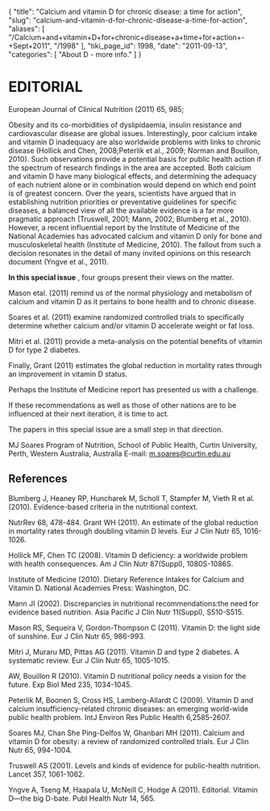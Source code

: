 {
  "title": "Calcium and vitamin D for chronic disease: a time for action",
  "slug": "calcium-and-vitamin-d-for-chronic-disease-a-time-for-action",
  "aliases": [
    "/Calcium+and+vitamin+D+for+chronic+disease+a+time+for+action+-+Sept+2011",
    "/1998"
  ],
  "tiki_page_id": 1998,
  "date": "2011-09-13",
  "categories": [
    "About D - more info."
  ]
}


# EDITORIAL

European Journal of Clinical Nutrition (2011) 65, 985; 

Obesity and its co-morbidities of dyslipidaemia, insulin resistance and cardiovascular disease are global issues. Interestingly, poor calcium intake and vitamin D inadequacy are also worldwide problems with links to chronic disease (Hollick and Chen, 2008;Peterlik et al., 2009; Norman and Bouillon, 2010). Such observations provide a potential basis for public health action if the spectrum of research findings in the area are accepted. Both calcium and vitamin D have many biological effects, and determining the adequacy of each nutrient alone or in combination would depend on which end point is of greatest concern. Over the years, scientists have argued that in establishing nutrition priorities or preventative guidelines for specific diseases, a balanced view of all the available evidence is a far more pragmatic approach (Truswell, 2001; Mann, 2002; Blumberg et al., 2010). However, a recent influential report by the Institute of Medicine of the National Academies has advocated calcium and vitamin D only for bone and musculoskeletal health (Institute of Medicine, 2010). The fallout from such a decision resonates in the detail of many invited opinions on this research document (Yngve et al., 2011).

 **In this special issue** , four groups present their views on the matter. 

Mason etal. (2011) remind us of the normal physiology and metabolism of calcium and vitamin D as it pertains to bone health and to chronic disease. 

Soares et al. (2011) examine randomized controlled trials to specifically determine whether calcium and/or vitamin D accelerate weight or fat loss. 

Mitri et al. (2011) provide a meta-analysis on the potential benefits of vitamin D for type 2 diabetes. 

Finally, Grant (2011) estimates the global reduction in mortality rates through an improvement in vitamin D status. 

Perhaps the Institute of Medicine report has presented us with a challenge. 

If these recommendations as well as those of other nations are to be influenced at their next iteration, it is time to act. 

The papers in this special issue are a small step in that direction.

MJ Soares Program of Nutrition, School of Public Health, Curtin University, Perth, Western Australia, Australia E-mail: m.soares@curtin.edu.au

## References

Blumberg J, Heaney RP, Huncharek M, Scholl T, Stampfer M, Vieth R et al. (2010). Evidence-based criteria in the nutritional context.

NutrRev 68, 478-484. Grant WH (2011). An estimate of the global reduction in mortality rates through doubling vitamin D levels. Eur J Clin Nutr 65, 1016-1026.

Hollick MF, Chen TC (2008). Vitamin D deficiency: a worldwide problem with health consequences. Am J Clin Nutr 87(Suppl), 1080S-1086S.

Institute of Medicine (2010). Dietary Reference Intakes for Calcium and Vitamin D. National Academies Press: Washington, DC. 

Mann JI (2002). Discrepancies in nutritional recommendations:the need for evidence based nutrition. Asia Pacific J Clin Nutr 11(Suppl), S510-S515. 

Mason RS, Sequeira V, Gordon-Thompson C (2011). Vitamin D: the light side of sunshine. Eur J Clin Nutr 65, 986-993. 

Mitri J, Muraru MD, Pittas AG (2011). Vitamin D and type 2 diabetes. A systematic review. Eur J Clin Nutr 65, 1005-1015. 

AW, Bouillon R (2010). Vitamin D nutritional policy needs a vision for the future. Exp Biol Med 235, 1034-1045. 

Peterlik M, Boonen S, Cross HS, Lamberg-Allardt C (2009). Vitamin D and calcium insufficiency-related chronic diseases: an emerging world-wide public health problem. IntJ Environ Res Public Health 6,2585-2607.

Soares MJ, Chan She Ping-Delfos W, Ghanbari MH (2011). Calcium and vitamin D for obesity: a review of randomized controlled trials. Eur J Clin Nutr 65, 994-1004. 

Truswell AS (2001). Levels and kinds of evidence for public-health nutrition. Lancet 357, 1061-1062. 

Yngve A, Tseng M, Haapala U, McNeill C, Hodge A (2011). Editorial. Vitamin D—the big D-bate. Publ Health Nutr 14, 565.

